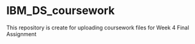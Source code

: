 # IBM_DS_coursework
This repository is create for uploading coursework files for Week 4 Final Assignment
